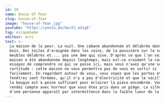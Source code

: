 ```yaml
---
id: 19
name: House Of Fear
slug: house-of-fear
image: "house-of-fear.jpg"
youtube: "https://youtu.be/UwrZJ_aG1gE"
tag: escapeGame
editeur: arvi
text: >-
  La maison de la peur. La nuit. Une cabane abandonnée et délabrée dans les
  bois. Des toiles d'araignée dans les coins, de la poussière sur le sol, des
  meubles délabrés et.... pas une âme qui vive. D'après ce que l'on voit, la
  maison a été abandonnée depuis longtemps, mais est-ce vraiment le cas? Vous
  essayez de comprendre ce qui se passe ici, mais vous n'avez qu'une seule
  certitude : cette maison ne vous permettra pas de vous en sortir si
  facilement. En regardant autour de vous, vous voyez que les portes et les
  fenêtres sont fermées, qu'il n'y a pas d'électricité et que le vacillement de
  la bougie est à peine suffisant pour éclairer la pièce encombrée. Vous vous
  rendez compte avec horreur que vous êtes pris dans un piège. La silhouette
  d'une personne apparaît par intermittence dans la faible lueur de la bougie...
---
```

